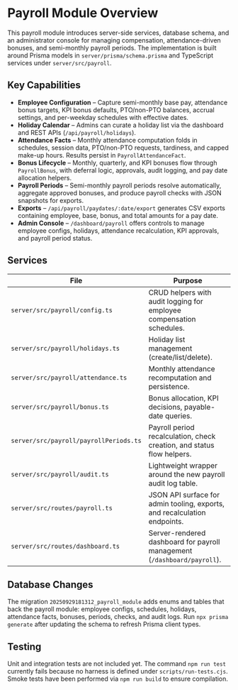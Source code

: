 # Payroll Module Overview

This payroll module introduces server-side services, database schema, and an administrator console for managing compensation, attendance-driven bonuses, and semi-monthly payroll periods. The implementation is built around Prisma models in `server/prisma/schema.prisma` and TypeScript services under `server/src/payroll`.

## Key Capabilities

- **Employee Configuration** – Capture semi-monthly base pay, attendance bonus targets, KPI bonus defaults, PTO/non-PTO balances, accrual settings, and per-weekday schedules with effective dates.
- **Holiday Calendar** – Admins can curate a holiday list via the dashboard and REST APIs (`/api/payroll/holidays`).
- **Attendance Facts** – Monthly attendance computation folds in schedules, session data, PTO/non-PTO requests, tardiness, and capped make-up hours. Results persist in `PayrollAttendanceFact`.
- **Bonus Lifecycle** – Monthly, quarterly, and KPI bonuses flow through `PayrollBonus`, with deferral logic, approvals, audit logging, and pay date allocation helpers.
- **Payroll Periods** – Semi-monthly payroll periods resolve automatically, aggregate approved bonuses, and produce payroll checks with JSON snapshots for exports.
- **Exports** – `/api/payroll/paydates/:date/export` generates CSV exports containing employee, base, bonus, and total amounts for a pay date.
- **Admin Console** – `/dashboard/payroll` offers controls to manage employee configs, holidays, attendance recalculation, KPI approvals, and payroll period status.

## Services

| File | Purpose |
| --- | --- |
| `server/src/payroll/config.ts` | CRUD helpers with audit logging for employee compensation schedules. |
| `server/src/payroll/holidays.ts` | Holiday list management (create/list/delete). |
| `server/src/payroll/attendance.ts` | Monthly attendance recomputation and persistence. |
| `server/src/payroll/bonus.ts` | Bonus allocation, KPI decisions, payable-date queries. |
| `server/src/payroll/payrollPeriods.ts` | Payroll period recalculation, check creation, and status flow helpers. |
| `server/src/payroll/audit.ts` | Lightweight wrapper around the new payroll audit log table. |
| `server/src/routes/payroll.ts` | JSON API surface for admin tooling, exports, and recalculation endpoints. |
| `server/src/routes/dashboard.ts` | Server-rendered dashboard for payroll management (`/dashboard/payroll`). |

## Database Changes

The migration `20250929181312_payroll_module` adds enums and tables that back the payroll module: employee configs, schedules, holidays, attendance facts, bonuses, periods, checks, and audit logs. Run `npx prisma generate` after updating the schema to refresh Prisma client types.

## Testing

Unit and integration tests are not included yet. The command `npm run test` currently fails because no harness is defined under `scripts/run-tests.cjs`. Smoke tests have been performed via `npm run build` to ensure compilation.

